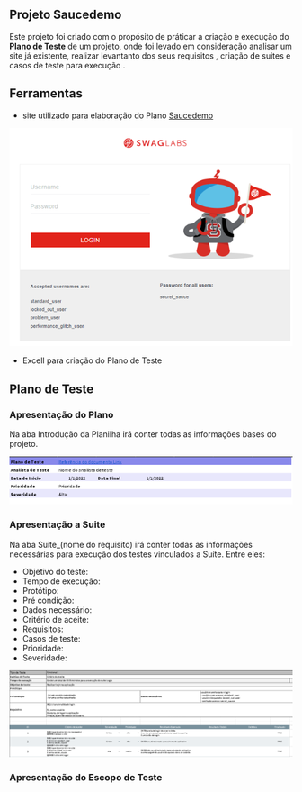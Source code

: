 ## Projeto Saucedemo

Este projeto foi criado com o propósito de práticar a criação e execução do **Plano de Teste** de um projeto, onde foi levado em consideração analisar um site já existente, realizar levantanto dos seus requisitos , criação de suites e casos de teste para execução .

## Ferramentas

- site utilizado para elaboração do Plano
  [Saucedemo](https://www.saucedemo.com/)

![Home Site Saucedemo](../img/site_saucedemo.png)

- Excell para criação do Plano de Teste

## Plano de Teste

### Apresentação do Plano

Na aba Introdução da Planilha irá conter todas as informações bases do projeto.

![Imagem de apresentacao do plano](img/ref_apresentacao.png)

### Apresentação a Suite

Na aba Suite\_(nome do requisito) irá conter todas as informações necessárias para execução dos testes vinculados a Suíte.
Entre eles:

- Objetivo do teste:
- Tempo de execução:
- Protótipo:
- Pré condição:
- Dados necessário:
- Critério de aceite:
- Requisitos:
- Casos de teste:
- Prioridade:
- Severidade:

![Apresentacao Suite Login](img/ref_suite.png)

### Apresentação do Escopo de Teste
